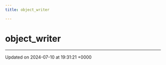 ```yaml
---
title: object_writer

---
```


# object_writer





-------------------------------

Updated on 2024-07-10 at 19:31:21 +0000